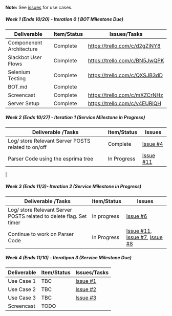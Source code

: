 **Note:** See [issues](https://github.ncsu.edu/kebrey/FlagLagBot/issues) for use cases.

##### Week 1 (Ends 10/20) - Iteration 0 ( BOT Milestone Due)

| Deliverable   | Item/Status   |  Issues/Tasks
| ------------- | ------------  |  ------------
| Componenent Architecture | Complete | https://trello.com/c/d2gZiNY8
| Slackbot User Flows   | Complete   |  https://trello.com/c/BN5JwQPK
| Selenium Testing  | Complete  |  https://trello.com/c/QXSJB3dD
| BOT.md    | Complete      | &nbsp;
| Screencast      | Complete      | https://trello.com/c/mXZCrNHz
| Server Setup | Complete   | https://trello.com/c/v4EURlQH

##### Week 2 (Ends 10/27) - Iteration 1 (Service Milestone in Progress)

| Deliverable /Tasks   | Item/Status   |  Issues
| ------------- | ------------  |  ------------
| Log/ store Relevant Server POSTS related to on/off |  Complete| [Issue #4](../../issues/4)
| Parser Code using the esprima tree| In Progress | [Issue #11](../../issues/11)
|
##### Week 3 (Ends 11/3)- Iteration 2 (Service Milestone in Progress)

| Deliverable /Tasks  | Item/Status   |  Issues
| ------------- | ------------  |  ------------
| Log/ store Relevant Server POSTS related to delete flag. Set timer| In progress | [Issue #6](../../issues/6)
| Continue to work on Parser Code| In Progress | [Issue #11](../../issues/11), [Issue #7](../../issues/7), [Issue #8](../../issues/8)

##### Week 4 (Ends 11/10) - Iteratipon 3 (Service Milestone Due) 

| Deliverable   | Item/Status   |  Issues/Tasks
| ------------- | ------------  |  ------------
| Use Case 1 | TBC | [Issue #1](../../issues/1)
| Use Case 2 | TBC | [Issue #2](../../issues/2)
| Use Case 3 | TBC | [Issue #3](../../issues/3)
| Screencast | TODO| 
